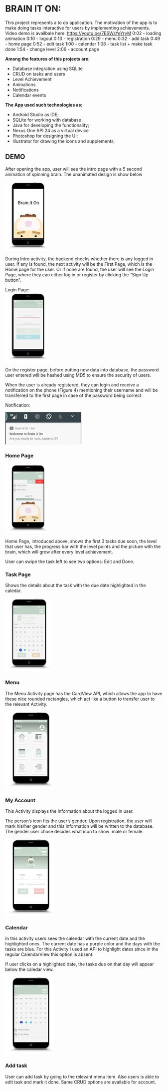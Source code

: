 # BRAIN IT ON:

This project represents a to do application. The motivation of the app is to make doing tasks interactive for users by implementing achievements.
Video demo is availbale here: https://youtu.be/7ESWsYeYryM
0:02 - loading animation
0:10 - logout
0:13 - registration
0:29 - menu
0:32 - add task
0:49 - home page
0:52 - edit task
1:00 - calendar
1:08 - task list + make task done
1:54 - change level
2:06 - account page

**Among the features of this projects are:**

- Database integration using SQLite
- CRUD on tasks and users
- Level Achievement
- Animations
- Notifications
- Calendar events

**The App used such technologies as:**

- Android Studio as IDE;
- SQLite for working with database
- Java for developing the functionality;
- Nexus One API 24 as a virtual device
- Photoshop for designing the UI;
- Illustrator for drawing the icons and supplements;

## DEMO

After opening the app, user will see the intro page with a 5 second animation of spinning brain. The unanimated design is show below


![loading](./extras/imgs/loadingscr.png)


During Intro activity, the backend checks whether there is any logged in user. If any is found, the next activity will be the First Page, which is the Home page for the user. Or if none are found, the user will see the Login Page, where they can either log in or register by clicking the “Sign Up button”.

Login Page:                         
![login](./extras/imgs/loginscr.png)

On the register page, before putting new data into database, the password user entered will be hashed using MD5 to ensure the security of users.

When the user is already registered, they can login and receive a notification on the phone (Figure 4) mentioning their username and will be transferred to the first page in case of the password being correct.

Notification:

![notif](./extras/imgs/alertscr.png) 

### Home Page

![home](./extras/imgs/homescr.png)

Home Page, introduced above, shows the first 3 tasks due soon, the level that user has, the progress bar with the level points and the picture with the brain, which will grow after every level achievement. 

User can swipe the task left to see two options: Edit and Done. 

### Task Page

Shows the details about the task with the due date highlighted in the caledar.

![home](./extras/imgs/calendarscr.png)

### Menu

The Menu Activity page has the CardView API, which allows the app to have these nice rounded rectangles, which act like a button to transfer user to the relevant Activity.

![menu](./extras/imgs/menuscr.png)

### My Account

This Activity displays the information about the logged in user.
 
The person’s icon fits the user’s gender. Upon registration, the user will mark his/her gender and this information will be written to the database. The gender user chose decides what icon to show: male or female.

![account](./extras/imgs/accountscr.png)

### Calendar

In this activity users sees the calendar with the current date and the highlighted ones. The current date has a purple color and the days with the tasks are blue. For this Activity I used an API to highlight dates since in the regular CalendarView this option is absent. 

If user clicks on a highlighted date, the tasks due on that day will appear below the caledar view.

![calendar](./extras/imgs/calscr.png)

### Add task

User can add task by going to the relevant menu item. Also users is able to edit task and mark it done. Same CRUD options are available for account.

